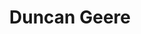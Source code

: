 ---
title: 'Duncan Geere'
metaDesc: 'An experienced information designer interested in climate and the environment.'
layout: 'layouts/home.html'

intro:
  name: 'Duncan Geere'
  interest: 'climate and the environment'
  buttonText: 'Get in touch'
  buttonUrl: 'mailto:duncangeere@gmail.com'
  image: '/images/headshot.png'
  imageAlt: 'Black and white circular photo of Duncan Geere'

blurb:
  summary: 'I help people communicate complex, nuanced information to a wider audience through clear writing, careful editing, and beautiful data visualization.'

featuredWork:
  title: 'My work'
  button: 'Download my portfolio'
  url: '/downloads/duncangeere-portfolio.pdf'

testimonials:
  title: 'What my clients say'

newsletterCTA:
  title: 'Not ready to talk yet?'
  summary: 'Subscribe to my newsletter, sent every 10 days, where I write about my work and what I find interesting'
  archiveUrl: 'https://buttondown.email/duncangeere/archive'
  buttonText: 'Sign up'
  buttonUrl: 'https://buttondown.email/duncangeere/'
---